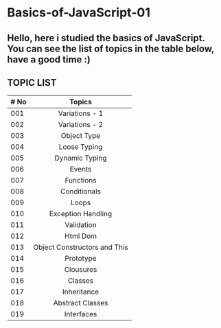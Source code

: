 # Basics-of-JavaScript-01

## Hello, here i studied the basics of JavaScript. You can see the list of topics in the table below, have a good time :)


## TOPIC LIST
| # No  |                          Topics                                                       |
| ----- | :-----------------------------------------------------------------------------------: |
| 001   |Variations - 1                                                                         |
| 002   |Variations - 2                                                                         |
| 003   |Object Type                                                                            |
| 004   |Loose Typing                                                                           |
| 005   |Dynamic Typing                                                                         |
| 006   |Events                                                                                 |
| 007   |Functions                                                                              |
| 008   |Conditionals                                                                           |
| 009   |Loops                                                                                  |
| 010   |Exception Handling                                                                     |
| 011   |Validation                                                                             |
| 012   |Html Dom                                                                               |
| 013   |Object Constructors and This                                                           |
| 014   |Prototype                                                                              |
| 015   |Clousures                                                                              |
| 016   |Classes                                                                                |
| 017   |Inheritance                                                                            |
| 018   |Abstract Classes                                                                       |
| 019   |Interfaces                                                                             |
